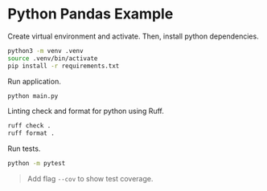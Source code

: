 # Python Pandas Example

Create virtual environment and activate. Then, install python dependencies.
```bash
python3 -m venv .venv
source .venv/bin/activate
pip install -r requirements.txt
```

Run application.
```bash
python main.py
```

Linting check and format for python using Ruff.
```bash
ruff check .
ruff format .
```

Run tests.
```bash
python -m pytest
```

> Add flag `--cov` to show test coverage.
